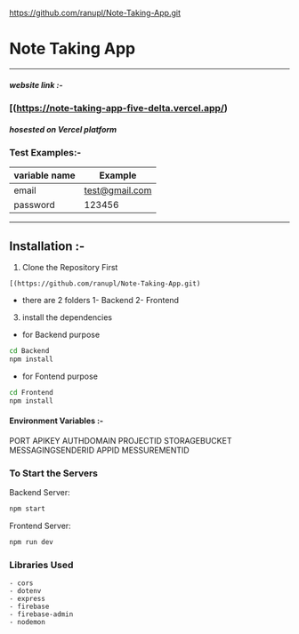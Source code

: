 https://github.com/ranupl/Note-Taking-App.git
# Note Taking App
---
##### website link :-
### [(https://note-taking-app-five-delta.vercel.app/)
##### hosested on Vercel platform

### Test Examples:-
| variable name | Example |
| ------ | ------ |
| email | test@gmail.com |
| password | 123456 |


---

## Installation :-


1. Clone the Repository First

```sh[
[(https://github.com/ranupl/Note-Taking-App.git)
```
- there are 2 folders
1- Backend
2- Frontend

3. install the dependencies
- for Backend purpose
```sh
cd Backend
npm install 
```
- for Fontend purpose
```sh
cd Frontend
npm install 
```
#### Environment Variables :-
PORT
APIKEY
AUTHDOMAIN
PROJECTID
STORAGEBUCKET
MESSAGINGSENDERID
APPID
MESSUREMENTID

### To Start the Servers
Backend Server:
```sh
npm start
```
Frontend Server:

```sh
npm run dev
```

### Libraries Used    
    - cors
    - dotenv
    - express
    - firebase
    - firebase-admin
    - nodemon




